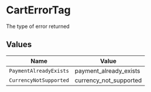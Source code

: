 # CartErrorTag

The type of error returned


## Values

| Name                   | Value                  |
| ---------------------- | ---------------------- |
| `PaymentAlreadyExists` | payment_already_exists |
| `CurrencyNotSupported` | currency_not_supported |